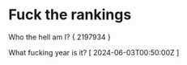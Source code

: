 # Fuck the rankings

Who the hell am I?
{ 2197934 }

What fucking year is it?
[ 2024-06-03T00:50:00Z ]
